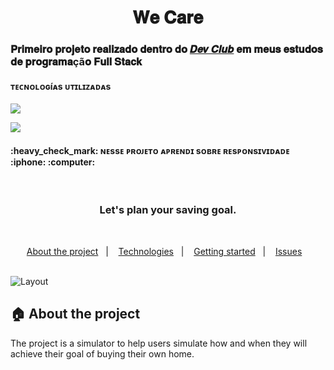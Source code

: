 
<h1 align="center">
  𝐖𝐞 𝐂𝐚𝐫𝐞 
</h1>

<h3>𝐏𝐫𝐢𝐦𝐞𝐢𝐫𝐨 𝐩𝐫𝐨𝐣𝐞𝐭𝐨 𝐫𝐞𝐚𝐥𝐢𝐳𝐚𝐝𝐨 𝐝𝐞𝐧𝐭𝐫𝐨 𝐝𝐨 <a href="https://rodolfomori.com.br/devclub/">𝑫𝒆𝒗 𝑪𝒍𝒖𝒃</a> 𝐞𝐦 𝐦𝐞𝐮𝐬 𝐞𝐬𝐭𝐮𝐝𝐨𝐬 𝐝𝐞 𝐩𝐫𝐨𝐠𝐫𝐚𝐦𝐚çã𝐨 𝐅𝐮𝐥𝐥 𝐒𝐭𝐚𝐜𝐤 </h3>

<h4>ᴛᴇᴄɴᴏʟᴏɢíᴀs ᴜᴛɪʟɪᴢᴀᴅᴀs</h4>
<p><img src="https://img.shields.io/badge/HTML5-E34F26?style=for-the-badge&logo=html5&logoColor=white"></p>
<p><img src="https://img.shields.io/badge/CSS-239120?&style=for-the-badge&logo=css3&logoColor=white"></p>

<h4> :heavy_check_mark: ɴᴇssᴇ ᴘʀᴏᴊᴇᴛᴏ ᴀᴘʀᴇɴᴅɪ sᴏʙʀᴇ ʀᴇsᴘᴏɴsɪᴠɪᴅᴀᴅᴇ :iphone: :computer:</h4>

<br>


<h3 align="center">
  Let's plan your saving goal.
</h3>

<br>

<p align="center">
  <a href="#house-about-the-project">About the project</a>&nbsp;&nbsp;&nbsp;|&nbsp;&nbsp;&nbsp;
  <a href="#computer-technologies">Technologies</a>&nbsp;&nbsp;&nbsp;|&nbsp;&nbsp;&nbsp;
  <a href="#construction_worker-installation">Getting started</a>&nbsp;&nbsp;&nbsp;|&nbsp;&nbsp;&nbsp;
  <a href="#bug-issues">Issues</a>&nbsp;&nbsp;&nbsp;
</p>

<br>

<img alt="Layout" src="https://res.cloudinary.com/dpg6ix1ze/image/upload/v1607354033/Projects/result_gqeihl.png">
<br>


## :house: About the project

The project is a simulator to help users simulate how and when they will achieve their goal of buying their own home.
<br>
